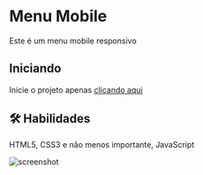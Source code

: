 
# Menu Mobile

Este é um menu mobile responsivo

## Iniciando

Inicie o projeto apenas  [clicando aqui](https://menu-mobile-eight.vercel.app/)



## 🛠 Habilidades
HTML5, CSS3 e não menos importante, JavaScript


![screenshot](https://user-images.githubusercontent.com/37091987/151710309-99920946-ed2e-47cc-98a8-0fd62bc348ba.jpg)

